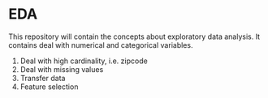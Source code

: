 # EDA
This repository will contain the concepts about exploratory data analysis.
It contains deal with numerical and categorical variables.
1. Deal with high cardinality, i.e. zipcode
2. Deal with missing values
3. Transfer data
4. Feature selection
